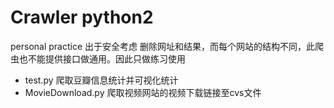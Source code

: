 # Crawler python2
personal practice
出于安全考虑 删除网址和结果，而每个网站的结构不同，此爬虫也不能提供接口做通用。因此只做练习使用

- test.py 爬取豆瓣信息统计并可视化统计
- MovieDownload.py 爬取视频网站的视频下载链接至cvs文件
